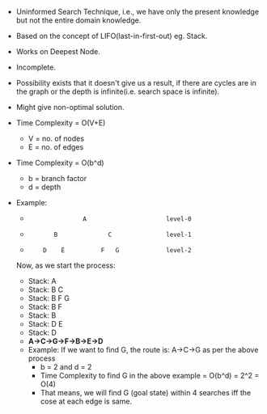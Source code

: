 - Uninformed Search Technique, i.e., we have only the present knowledge but not the entire domain knowledge.
- Based on the concept of LIFO(last-in-first-out) eg. Stack.
- Works on Deepest Node.
- Incomplete.
- Possibility exists that it doesn't give us a result, if there are cycles are in the graph or the depth is infinite(i.e. search space is infinite).
- Might give non-optimal solution.
- Time Complexity = O(V+E)
   * V = no. of nodes
   * E = no. of edges
- Time Complexity = O(b^d)
   * b = branch factor
   * d = depth

- Example:
  *                    A                      level-0
  *            B              C               level-1
  *         D    E          F   G             level-2
  Now, as we start the process:
   * Stack: A                    
   * Stack: B C
   * Stack: B F G
   * Stack: B F 
   * Stack: B
   * Stack: D E
   * Stack: D
   * **A->C->G->F->B->E->D**
   * Example: If we want to find G, the route is: A->C->G as per the above process
      * b = 2 and d = 2
      * Time Complexity to find G in the above example = O(b^d) = 2^2 = O(4)
      * That means, we will find G (goal state) within 4 searches iff the cose at each edge is same.

